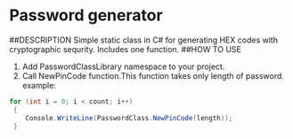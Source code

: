 # Password generator
##DESCRIPTION
Simple static class in C# for generating HEX codes with cryptographic sequrity.
Includes one function.
##HOW TO USE
1. Add PasswordClassLibrary namespace to your project.
2. Call NewPinCode function.This function takes only length of password.
example:
```C#
for (int i = 0; i < count; i++)
 {
    Console.WriteLine(PasswordClass.NewPinCode(length));
 }
